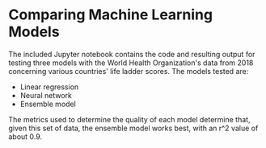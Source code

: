 # Comparing Machine Learning Models

The included Jupyter notebook contains the code and resulting output for testing three models with the World Health Organization's data from
2018 concerning various countries' life ladder scores. The models tested are:

+ Linear regression
+ Neural network
+ Ensemble model

The metrics used to determine the quality of each model determine that, given this set of data, the ensemble model works best, with an r^2 value of about 0.9.
